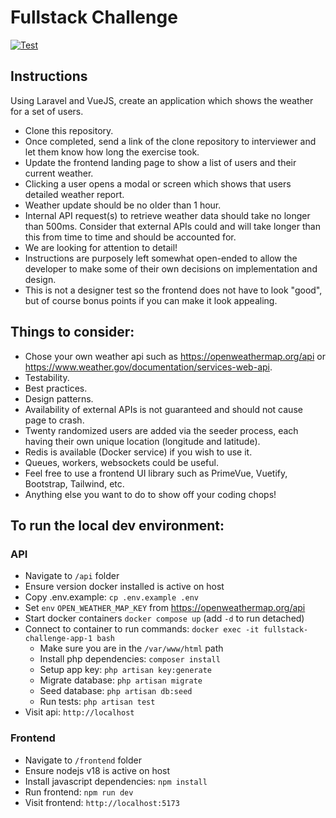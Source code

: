 # Fullstack Challenge

[![Test](https://github.com/fgunz07/fullstack-challenge/actions/workflows/test.yml/badge.svg)](https://github.com/fgunz07/fullstack-challenge/actions/workflows/test.yml)

## Instructions
Using Laravel and VueJS, create an application which shows the weather for a set of users.
- Clone this repository. 
- Once completed, send a link of the clone repository to interviewer and let them know how long the exercise took. 
- Update the frontend landing page to show a list of users and their current weather.
- Clicking a user opens a modal or screen which shows that users detailed weather report.
- Weather update should be no older than 1 hour.
- Internal API request(s) to retrieve weather data should take no longer than 500ms. Consider that external APIs could and will take longer than this from time to time and should be accounted for. 
- We are looking for attention to detail!
- Instructions are purposely left somewhat open-ended to allow the developer to make some of their own decisions on implementation and design. 
- This is not a designer test so the frontend does not have to look "good", but of course bonus points if you can make it look appealing. 

## Things to consider:
- Chose your own weather api such as https://openweathermap.org/api or https://www.weather.gov/documentation/services-web-api.
- Testability.
- Best practices.
- Design patterns.
- Availability of external APIs is not guaranteed and should not cause page to crash.
- Twenty randomized users are added via the seeder process, each having their own unique location (longitude and latitude).
- Redis is available (Docker service) if you wish to use it.
- Queues, workers, websockets could be useful.
- Feel free to use a frontend UI library such as PrimeVue, Vuetify, Bootstrap, Tailwind, etc. 
- Anything else you want to do to show off your coding chops!

## To run the local dev environment:

### API
- Navigate to `/api` folder
- Ensure version docker installed is active on host
- Copy .env.example: `cp .env.example .env`
- Set `env` `OPEN_WEATHER_MAP_KEY` from https://openweathermap.org/api
- Start docker containers `docker compose up` (add `-d` to run detached)
- Connect to container to run commands: `docker exec -it fullstack-challenge-app-1 bash`
  - Make sure you are in the `/var/www/html` path
  - Install php dependencies: `composer install`
  - Setup app key: `php artisan key:generate`
  - Migrate database: `php artisan migrate` 
  - Seed database: `php artisan db:seed`
  - Run tests: `php artisan test`
- Visit api: `http://localhost`

### Frontend
- Navigate to `/frontend` folder
- Ensure nodejs v18 is active on host
- Install javascript dependencies: `npm install`
- Run frontend: `npm run dev`
- Visit frontend: `http://localhost:5173`
